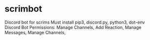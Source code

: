 # scrimbot
Discord bot for scrims 
Must install pip3, discord.py, python3, dot-env
Discord Bot Permissions: Manage Channels, Add Reaction, Manage Messages, Manage Channels, 
